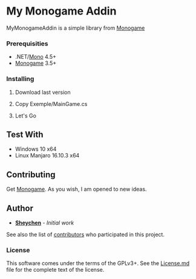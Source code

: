 # My Monogame Addin

MyMonogameAddin is a simple library from [Monogame](https://github.com/MonoGame/MonoGame)

### Prerequisities

* .NET/[Mono](https://github.com/mono/mono) 4.5+
* [Monogame](https://github.com/MonoGame/MonoGame) 3.5+

### Installing

1. Download last version

2. Copy Exemple/MainGame.cs

3. Let's Go

## Test With

* Windows 10 x64
* Linux Manjaro 16.10.3 x64

## Contributing

Get [Monogame](https://github.com/MonoGame/MonoGame).
As you wish, I am opened to new ideas.

## Author

* **[Sheychen](https://sheychen.shost.ca)** - *Initial work*

See also the list of [contributors](https://github.com/sheychen290/Galactic_Colors_Control/contributors) who participated in this project.

### License

This software comes under the terms of the GPLv3+. See the [License.md](License.md) file for the complete text of the license.
